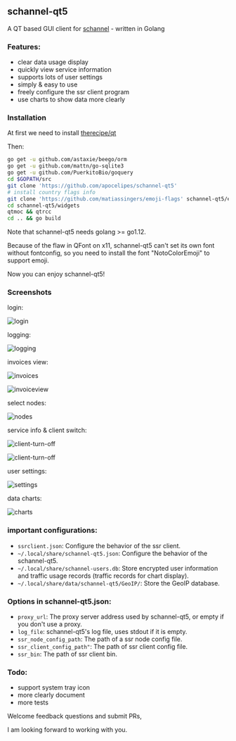 ## schannel-qt5
A QT based GUI client for [schannel](https://schannel.net/) - written in Golang

### Features:
- clear data usage display
- quickly view service information
- supports lots of user settings
- simply & easy to use
- freely configure the ssr client program
- use charts to show data more clearly

### Installation
At first we need to install [therecipe/qt](https://github.com/therecipe/qt)

Then:
```bash
go get -u github.com/astaxie/beego/orm
go get -u github.com/mattn/go-sqlite3
go get -u github.com/PuerkitoBio/goquery
cd $GOPATH/src
git clone 'https://github.com/apocelipes/schannel-qt5'
# install country flags info
git clone 'https://github.com/matiassingers/emoji-flags' schannel-qt5/emoji-flags
cd schannel-qt5/widgets
qtmoc && qtrcc
cd .. && go build
```

Note that schannel-qt5 needs golang >= go1.12.

Because of the flaw in QFont on x11, schannel-qt5 can't set its own font without fontconfig, so you need to install the font "NotoColorEmoji" to support emoji.

Now you can enjoy schannel-qt5!

### Screenshots
login:

![login](screenshots/login.png)

logging:

![logging](screenshots/logging.png)

invoices view:

![invoices](screenshots/invoices.png)

![invoiceview](screenshots/invoiceview.webp)

select nodes:

![nodes](screenshots/nodes.png)

service info & client switch:

![client-turn-off](screenshots/service1.webp)

![client-turn-off](screenshots/service2.webp)

user settings:

![settings](screenshots/settings.png)

data charts:

![charts](screenshots/charts.png)

### important configurations:
- `ssrclient.json`: Configure the behavior of the ssr client.
- `~/.local/share/schannel-qt5.json`: Configure the behavior of the schannel-qt5.
- `~/.local/share/schannel-users.db`: Store encrypted user information and traffic usage records (traffic records for chart display).
- `~/.local/share/data/schannel-qt5/GeoIP/`: Store the GeoIP database.

### Options in schannel-qt5.json:
- `proxy_url`: The proxy server address used by schannel-qt5, or empty if you don't use a proxy.
- `log_file`: schannel-qt5's log file, uses stdout if it is empty.
- `ssr_node_config_path`: The path of a ssr node config file.
- `ssr_client_config_path"`: The path of ssr client config file.
- `ssr_bin`: The path of ssr client bin.

### Todo:
- support system tray icon
- more clearly document
- more tests

Welcome feedback questions and submit PRs,

I am looking forward to working with you.
